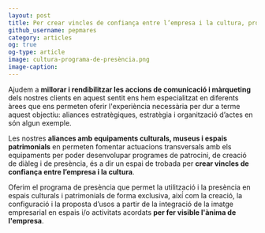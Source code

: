```yaml
---
layout: post
title: Per crear vincles de confiança entre l’empresa i la cultura, programa de presència
github_username: pepmares
category: articles 
og: true
og-type: article
image: cultura-programa-de-presència.png
image-caption: 
---
```


Ajudem a **millorar i rendibilitzar les accions de comunicació i màrqueting** dels nostres clients en aquest sentit ens hem especialitzat en diferents àrees que ens permeten oferir l'experiència necessària per dur a terme aquest objectiu: aliances estratègiques, estratègia i organització d’actes en són algun exemple.

Les nostres **aliances amb equipaments culturals, museus i espais patrimonials** en permeten fomentar actuacions transversals amb els equipaments per poder desenvolupar programes de patrocini, de creació de diàleg i de presència, és a dir un espai de trobada per **crear vincles de confiança entre l’empresa i la cultura**.

Oferim el programa de presència que permet la utilització i la presència en espais culturals i patrimonials de forma exclusiva, així́ com la creació, la configuració i la proposta d’usos a partir de la integració de la imatge empresarial en espais i/o activitats acordats **per fer visible l'ànima de l'empresa**.

